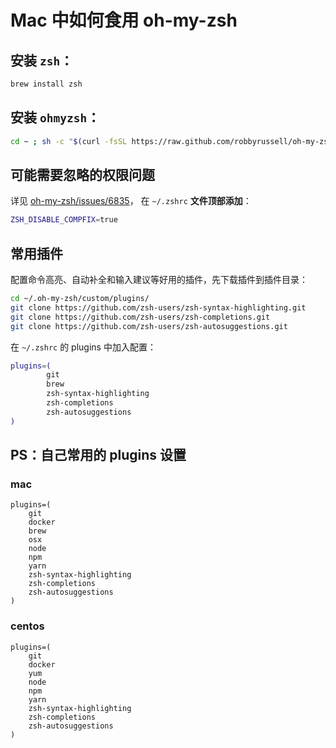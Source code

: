 # Mac 中如何食用 oh-my-zsh

## 安装 `zsh`：

``` bash
brew install zsh
```

## 安装 `ohmyzsh`：

``` bash
cd ~ ; sh -c "$(curl -fsSL https://raw.github.com/robbyrussell/oh-my-zsh/master/tools/install.sh)"
```

## 可能需要忽略的权限问题

详见 [oh-my-zsh/issues/6835](https://github.com/robbyrussell/oh-my-zsh/issues/6835#issuecomment-390216875)，
在 `~/.zshrc` **文件顶部添加**：

``` bash
ZSH_DISABLE_COMPFIX=true
```

## 常用插件

配置命令高亮、自动补全和输入建议等好用的插件，先下载插件到插件目录：

``` bash
cd ~/.oh-my-zsh/custom/plugins/
git clone https://github.com/zsh-users/zsh-syntax-highlighting.git
git clone https://github.com/zsh-users/zsh-completions.git
git clone https://github.com/zsh-users/zsh-autosuggestions.git
```

在 `~/.zshrc` 的 plugins 中加入配置：

``` bash
plugins=(
        git
        brew
        zsh-syntax-highlighting
        zsh-completions
        zsh-autosuggestions
)
```

## PS：自己常用的 plugins 设置

### mac

```
plugins=(
	git
	docker
	brew
	osx
	node
	npm
	yarn
	zsh-syntax-highlighting
	zsh-completions
	zsh-autosuggestions
)
```

### centos

```
plugins=(
	git
	docker
	yum
	node
	npm
	yarn
	zsh-syntax-highlighting
	zsh-completions
	zsh-autosuggestions
)
```
